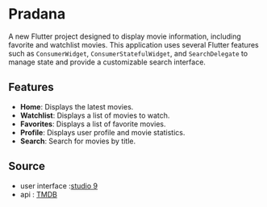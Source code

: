 # Pradana

A new Flutter project designed to display movie information, including favorite and watchlist movies. This application uses several Flutter features such as `ConsumerWidget`, `ConsumerStatefulWidget`, and `SearchDelegate` to manage state and provide a customizable search interface.

## Features

- **Home**: Displays the latest movies.
- **Watchlist**: Displays a list of movies to watch.
- **Favorites**: Displays a list of favorite movies.
- **Profile**: Displays user profile and movie statistics.
- **Search**: Search for movies by title.


## Source
- user interface :[studio 9](https://www.figma.com/community/file/1153774347896829482)
- api : [TMDB](https://developer.themoviedb.org/reference/intro/getting-started)